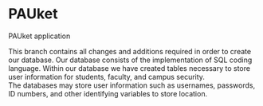# PAUket
PAUket application

This branch contains all changes and additions required in order to create our database. Our database consists of the implementation of SQL coding language. Within our database we have created tables necessary to store user information for students, faculty, and campus security.  
The databases may store user information such as usernames, passwords, ID numbers, and other identifying variables to store location.
